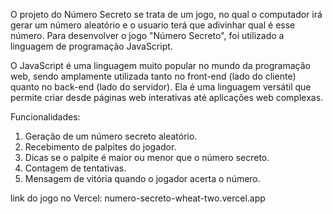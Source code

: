 O projeto do Número Secreto se trata de um jogo, no qual o computador irá gerar um número aleatório e o usuario terá que adivinhar qual é esse número. 
Para desenvolver o jogo "Número Secreto", foi utilizado a linguagem de programação JavaScript.

O JavaScript é uma linguagem muito popular no mundo da programação web, sendo amplamente utilizada tanto no front-end (lado do cliente) quanto no back-end (lado do servidor). Ela é uma linguagem versátil que permite criar desde páginas web interativas até aplicações web complexas.

Funcionalidades:
1. Geração de um número secreto aleatório.
2. Recebimento de palpites do jogador.
3. Dicas se o palpite é maior ou menor que o número secreto.
4. Contagem de tentativas.
5. Mensagem de vitória quando o jogador acerta o número.

link do jogo no Vercel: numero-secreto-wheat-two.vercel.app
